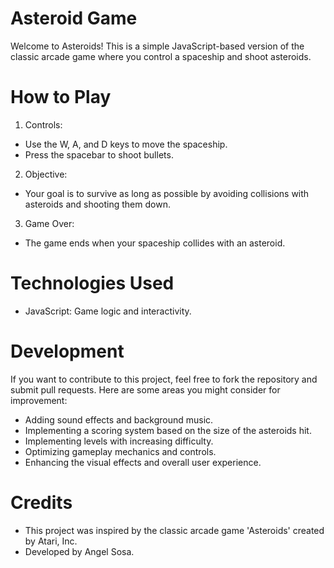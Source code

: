 ﻿# Asteroid Game

Welcome to Asteroids! This is a simple JavaScript-based version of the classic arcade game where you control a spaceship and shoot asteroids.

# How to Play

1. Controls:
- Use the W, A, and D keys to move the spaceship.
- Press the spacebar to shoot bullets.
2. Objective:
- Your goal is to survive as long as possible by avoiding collisions with asteroids and shooting them down.
3. Game Over:
- The game ends when your spaceship collides with an asteroid.

# Technologies Used

- JavaScript: Game logic and interactivity.

# Development

If you want to contribute to this project, feel free to fork the repository and submit pull requests. Here are some areas you might consider for improvement:

- Adding sound effects and background music.
- Implementing a scoring system based on the size of the asteroids hit.
- Implementing levels with increasing difficulty.
- Optimizing gameplay mechanics and controls.
- Enhancing the visual effects and overall user experience.

# Credits

- This project was inspired by the classic arcade game 'Asteroids' created by Atari, Inc.
- Developed by Angel Sosa.
